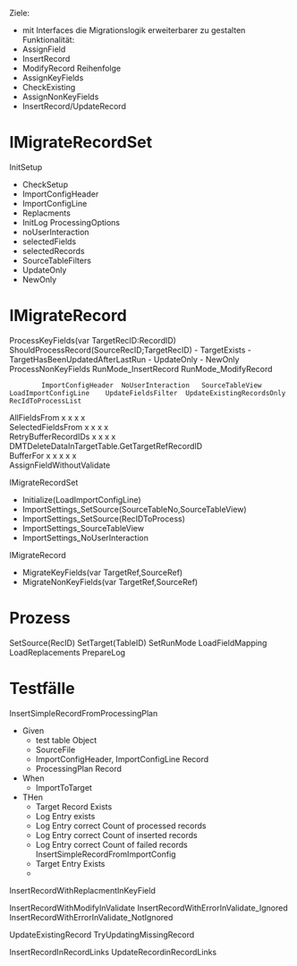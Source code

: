 Ziele:
- mit Interfaces die Migrationslogik erweiterbarer zu gestalten
Funktionalität:
- AssignField
- InsertRecord
- ModifyRecord
Reihenfolge
- AssignKeyFields
- CheckExisting
- AssignNonKeyFields
- InsertRecord/UpdateRecord


IMigrateRecordSet
=================
InitSetup
- CheckSetup
- ImportConfigHeader
- ImportConfigLine
- Replacments
- InitLog
ProcessingOptions
- noUserInteraction
- selectedFields
- selectedRecords
- SourceTableFilters
- UpdateOnly
- NewOnly

IMigrateRecord
==============
ProcessKeyFields(var TargetRecID:RecordID)
ShouldProcessRecord(SourceRecID;TargetRecID)
    - TargetExists
    - TargetHasBeenUpdatedAfterLastRun 
    - UpdateOnly
    - NewOnly
ProcessNonKeyFields
RunMode_InsertRecord
RunMode_ModifyRecord

            ImportConfigHeader	NoUserInteraction	SourceTableView	LoadImportConfigLine	UpdateFieldsFilter	UpdateExistingRecordsOnly	RecIdToProcessList
AllFieldsFrom             	                        x	x	x	x			
SelectedFieldsFrom        	                        x	x			x	x	
RetryBufferRecordIDs                            	x	x		x			x
DMTDeleteDataInTargetTable.GetTargetRefRecordID							
BufferFor                                       	x	x	x	x	x		
AssignFieldWithoutValidate							



IMigrateRecordSet
- Initialize(LoadImportConfigLine)
- ImportSettings_SetSource(SourceTableNo,SourceTableView)
- ImportSettings_SetSource(RecIDToProcess)
- ImportSettings_SourceTableView
- ImportSettings_NoUserInteraction

IMigrateRecord
- MigrateKeyFields(var TargetRef,SourceRef)
- MigrateNonKeyFields(var TargetRef,SourceRef)

Prozess
=========
SetSource(RecID)
SetTarget(TableID)
SetRunMode
LoadFieldMapping
LoadReplacements
PrepareLog


Testfälle
==========

InsertSimpleRecordFromProcessingPlan
- Given
    - test table Object
    - SourceFile
    - ImportConfigHeader, ImportConfigLine Record
    - ProcessingPlan Record
- When
    - ImportToTarget
- THen
    - Target Record Exists
    - Log Entry exists
    - Log Entry correct Count of processed records
    - Log Entry correct Count of inserted records
    - Log Entry correct Count of failed records
InsertSimpleRecordFromImportConfig
    - Target Entry Exists
    - 
InsertRecordWithReplacmentInKeyField

InsertRecordWithModifyInValidate
InsertRecordWithErrorInValidate_Ignored
InsertRecordWithErrorInValidate_NotIgnored

UpdateExistingRecord
TryUpdatingMissingRecord

InsertRecordInRecordLinks
UpdateRecordinRecordLinks